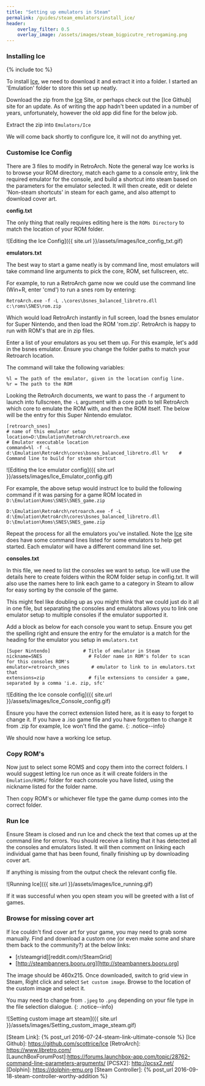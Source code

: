 ```yaml
---
title: "Setting up emulators in Steam"
permalink: /guides/steam_emulators/install_ice/
header:
    overlay_filter: 0.5
    overlay_image: /assets/images/steam_bigpicutre_retrogaming.png
---
```


### Installing Ice

{% include toc %}

To install [Ice], we need to download it and extract it into a folder.  I started an 'Emulation' folder to store this set up neatly.

Download the zip from the [Ice] Site, or perhaps check out the [Ice Github] site for an update.  As of writing the app hadn't been updated in a number of years, unfortunately, however the old app did fine for the below job.

Extract the zip into `Emulators/Ice`

We will come back shortly to configure Ice, it will not do anything yet.


 
### Customise Ice Config

There are 3 files to modify in RetroArch.  Note the general way Ice works is to browse your ROM directory, match each game to a console entry, link the required emulator for the console, and build a shortcut into steam based on the parameters for the emulator selected.  It will then create, edit or delete 'Non-steam shortcuts' in steam for each game, and also attempt to download cover art.


**config.txt**

The only thing that really requires editing here is the `ROMs Directory` to match the location of your ROM folder.


![Editing the Ice Config]({{ site.url }}/assets/images/Ice_config_txt.gif)

**emulators.txt**

The best way to start a game neatly is by command line, most emulators will take command line arguments to pick the core, ROM, set fullscreen, etc.

For example, to run a RetroArch game now we could use the command line (Win+R, enter 'cmd') to run a snes rom by entering:

`RetroArch.exe -f -L .\cores\bsnes_balanced_libretro.dll c:\roms\SNES\rom.zip`

Which would load RetroArch instantly in full screen, load the bsnes emulator for Super Nintendo, and then load the ROM 'rom.zip'.  RetroArch is happy to run with ROM's that are in zip files.

Enter a list of your emulators as you set them up.  For this example, let's add in the bsnes emulator.
Ensure you change the folder paths to match your Retroarch location.

The command will take the following variables:

```
%l = The path of the emulator, given in the location config line.
%r = The path to the ROM
```

Looking the RetroArch documents, we want to pass the `-f` argument to launch into fullscreen, the `-L` argument with a core path to tell RetroArch which core to emulate the ROM with, and then the ROM itself.  The below will be the entry for this Super Nintendo emulator.

```
[retroarch_snes]                                                                # name of this emulator setup
location=D:\Emulation\RetroArch\retroarch.exe                                    # Emulator executable location
command=%l -f -L d:\Emulation\RetroArch\cores\bsnes_balanced_libretro.dll %r    # Command line to build for steam shortcut
```

![Editing the Ice emulator config]({{ site.url }}/assets/images/Ice_Emulator_config.gif)

For example, the above setup would instruct Ice to build the following command if it was parsing for a game ROM located in `D:\Emulation\Roms\SNES\SNES_game.zip`

`D:\Emulation\RetroArch\retroarch.exe -f -L d:\Emulation\RetroArch\cores\bsnes_balanced_libretro.dll D:\Emulation\Roms\SNES\SNES_game.zip`

Repeat the process for all the emulators you've installed.  Note the [Ice] site does have some command lines listed for some emulators to help get started.  Each emulator will have a different command line set.


**consoles.txt**

In this file, we need to list the consoles we want to setup.  Ice will use the details here to create folders within the ROM folder setup in config.txt.  It will also use the names here to link each game to a category in Steam to allow for easy sorting by the console of the game.

This might feel like doubling up as you might think that we could just do it all in one file, but separating the consoles and emulators allows you to link one emulator setup to multiple consoles if the emulator supported it.

Add a block as below for each console you want to setup.  Ensure you get the spelling right and ensure the entry for the emulator is a match for the heading for the emulator you setup in `emulators.txt`

```
[Super Nintendo]            # Title of emulator in Steam
nickname=SNES                 # Folder name in ROM's folder to scan for this consoles ROM's
emulator=retroarch_snes        # emulator to link to in emulators.txt that
extensions=zip                # file extensions to consider a game, separated by a comma 'i.e. zip, sfc'
```

![Editing the Ice console config]({{ site.url }}/assets/images/Ice_Console_config.gif)

Ensure you have the correct extension listed here, as it is easy to forget to change it.  If you have a .iso game file and you have forgotten to change it from .zip for example, Ice won't find the game.
{: .notice--info}

We should now have a working Ice setup.



### Copy ROM's

Now just to select some ROMS and copy them into the correct folders.  I would suggest letting Ice run once as it will create folders in the `Emulation/ROMS/` folder for each console you have listed, using the nickname listed for the folder name.

Then copy ROM's or whichever file type the game dump comes into the correct folder.  

### Run Ice

Ensure Steam is closed and run Ice and check the text that comes up at the command line for errors.  You should receive a listing that it has detected all the consoles and emulators listed.  It will then comment on linking each individual game that has been found, finally finishing up by downloading cover art.

If anything is missing from the output check the relevant config file.

![Running Ice]({{ site.url }}/assets/images/Ice_running.gif)

If it was successful when you open steam you will be greeted with a list of games.

### Browse for missing cover art

If Ice couldn't find cover art for your game, you may need to grab some manually.  Find and download a custom one (or even make some and share them back to the community?) at the below links:

* [r/steamgrid][reddit.com/r/SteamGrid] 
* [http://steambanners.booru.org][http://steambanners.booru.org]

The image should be 460x215.  Once downloaded, switch to grid view in Steam, Right click and select `Set custom image`.  Browse to the location of the custom image and select it.

You may need to change from `.jpeg` to `.png` depending on your file type in the file selection dialogue.
{: .notice--info}

![Setting custom image art steam]({{ site.url }}/assets/images/Setting_custom_image_steam.gif)


[Ice]: http://scottrice.github.io/Ice/
[Steam Link]: {% post_url 2016-07-24-steam-link-ultimate-console %}
[Ice Github]: https://github.com/scottrice/Ice
[RetroArch]: https://www.libretro.com/
[LaunchBoxForumPost]:https://forums.launchbox-app.com/topic/28762-command-line-parameters-arguments/
[PCSX2]: http://pcsx2.net/
[Dolphin]: https://dolphin-emu.org
[Steam Controller]: {% post_url 2016-09-18-steam-controller-worthy-addition %}